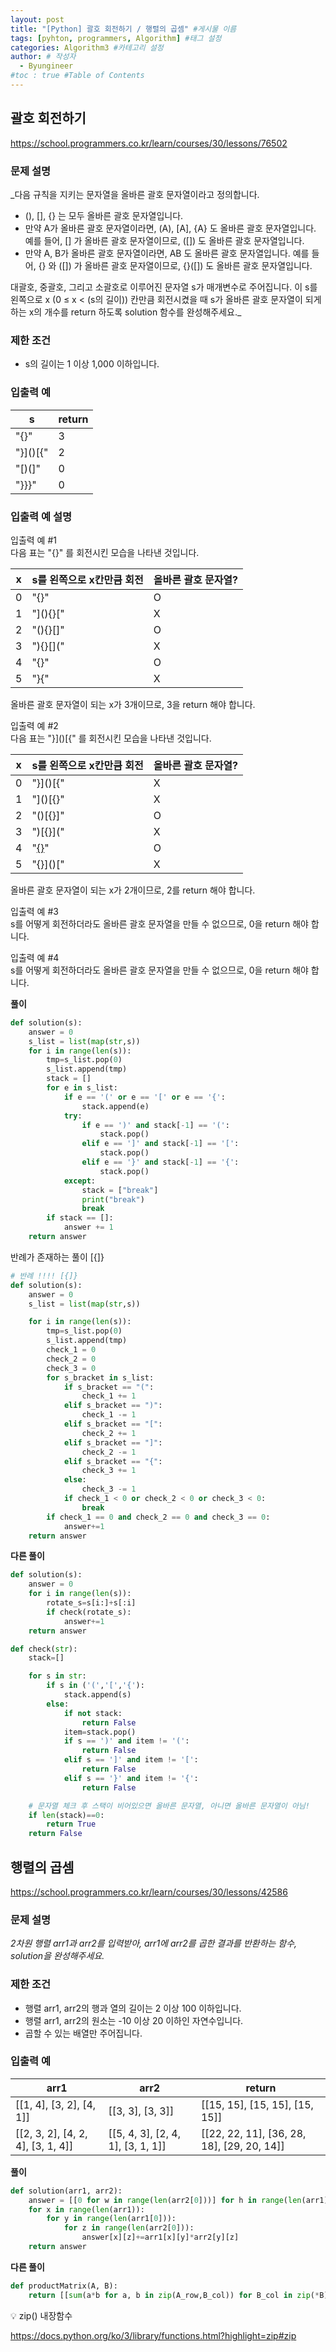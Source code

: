 ```yaml
---
layout: post
title: "[Python] 괄호 회전하기 / 행렬의 곱셈" #게시물 이름
tags: [pyhton, programmers, Algorithm] #태그 설정
categories: Algorithm3 #카테고리 설정
author: # 작성자
  - Byungineer
#toc : true #Table of Contents
---
```


## 괄호 회전하기
<https://school.programmers.co.kr/learn/courses/30/lessons/76502>

### 문제 설명
_다음 규칙을 지키는 문자열을 올바른 괄호 문자열이라고 정의합니다.

- (), [], {} 는 모두 올바른 괄호 문자열입니다.
- 만약 A가 올바른 괄호 문자열이라면, (A), [A], {A} 도 올바른 괄호 문자열입니다. 예를 들어, [] 가 올바른 괄호 문자열이므로, ([]) 도 올바른 괄호 문자열입니다.
- 만약 A, B가 올바른 괄호 문자열이라면, AB 도 올바른 괄호 문자열입니다. 예를 들어, {} 와 ([]) 가 올바른 괄호 문자열이므로, {}([]) 도 올바른 괄호 문자열입니다.   

대괄호, 중괄호, 그리고 소괄호로 이루어진 문자열 s가 매개변수로 주어집니다. 이 s를 왼쪽으로 x (0 ≤ x < (s의 길이)) 칸만큼 회전시켰을 때 s가 올바른 괄호 문자열이 되게 하는 x의 개수를 return 하도록 solution 함수를 완성해주세요._

### 제한 조건
- s의 길이는 1 이상 1,000 이하입니다.

### 입출력 예

s                     | return
--------------------- | ---------------------
"[](){}"              | 3
"}]()[{"              | 2
"[)(]"                | 0
"}}}"                 | 0

### 입출력 예 설명
입출력 예 #1   
다음 표는 "[](){}" 를 회전시킨 모습을 나타낸 것입니다.

x                  | s를 왼쪽으로 x칸만큼 회전 | 올바른 괄호 문자열?
------------------ | --------------------- | ---------------------
0                  | "[](){}"              | O
1                  | "](){}["              | X
2                  | "(){}[]"              | O
3                  | "){}[]("              | X
4                  | "{}[]()"              | O
5                  | "}[](){"              | X

올바른 괄호 문자열이 되는 x가 3개이므로, 3을 return 해야 합니다.   

입출력 예 #2   
다음 표는 "}]()[{" 를 회전시킨 모습을 나타낸 것입니다.

x               | s를 왼쪽으로 x칸만큼 회전 | 올바른 괄호 문자열?
--------------- | --------------------- | ---------------------
0               | "}]()[{"              | X
1               | "]()[{}"              | X
2               | "()[{}]"              | O
3               | ")[{}]("              | X
4               | "[{}]()"              | O
5               | "{}]()["              | X

올바른 괄호 문자열이 되는 x가 2개이므로, 2를 return 해야 합니다.

입출력 예 #3   
s를 어떻게 회전하더라도 올바른 괄호 문자열을 만들 수 없으므로, 0을 return 해야 합니다.

입출력 예 #4   
s를 어떻게 회전하더라도 올바른 괄호 문자열을 만들 수 없으므로, 0을 return 해야 합니다.


**풀이**
```python
def solution(s):
    answer = 0
    s_list = list(map(str,s))
    for i in range(len(s)):
        tmp=s_list.pop(0)
        s_list.append(tmp)
        stack = []
        for e in s_list:
            if e == '(' or e == '[' or e == '{':
                stack.append(e)
            try:
                if e == ')' and stack[-1] == '(':
                    stack.pop()
                elif e == ']' and stack[-1] == '[':
                    stack.pop()
                elif e == '}' and stack[-1] == '{':
                    stack.pop()
            except:
                stack = ["break"]
                print("break")
                break
        if stack == []:
            answer += 1
    return answer
```

반례가 존재하는 풀이 [{]}
```python
# 반례 !!!! [{]}
def solution(s):
    answer = 0
    s_list = list(map(str,s))

    for i in range(len(s)):
        tmp=s_list.pop(0)
        s_list.append(tmp)
        check_1 = 0
        check_2 = 0
        check_3 = 0
        for s_bracket in s_list:
            if s_bracket == "(":
                check_1 += 1
            elif s_bracket == ")":
                check_1 -= 1
            elif s_bracket == "[":
                check_2 += 1
            elif s_bracket == "]":
                check_2 -= 1
            elif s_bracket == "{":
                check_3 += 1
            else:
                check_3 -= 1
            if check_1 < 0 or check_2 < 0 or check_3 < 0:
                break
        if check_1 == 0 and check_2 == 0 and check_3 == 0:
            answer+=1
    return answer
```




**다른 풀이**
```python
def solution(s):
    answer = 0
    for i in range(len(s)):
        rotate_s=s[i:]+s[:i]
        if check(rotate_s):
            answer+=1
    return answer

def check(str):
    stack=[]

    for s in str:
        if s in ('(','[','{'):
            stack.append(s)
        else:
            if not stack:
                return False
            item=stack.pop()
            if s == ')' and item != '(':
                return False
            elif s == ']' and item != '[':
                return False
            elif s == '}' and item != '{':
                return False

    # 문자열 체크 후 스택이 비어있으면 올바른 문자열, 아니면 올바른 문자열이 아님!
    if len(stack)==0:
        return True
    return False
```

## 행렬의 곱셈
<https://school.programmers.co.kr/learn/courses/30/lessons/42586>

### 문제 설명
_2차원 행렬 arr1과 arr2를 입력받아, arr1에 arr2를 곱한 결과를 반환하는 함수, solution을 완성해주세요._

### 제한 조건
- 행렬 arr1, arr2의 행과 열의 길이는 2 이상 100 이하입니다.
- 행렬 arr1, arr2의 원소는 -10 이상 20 이하인 자연수입니다.
- 곱할 수 있는 배열만 주어집니다.

### 입출력 예

arr1                     | arr2                  | return                    
------------------------ | --------------------- | ---------------------
[[1, 4], [3, 2], [4, 1]] | [[3, 3], [3, 3]]   | [[15, 15], [15, 15], [15, 15]]
[[2, 3, 2], [4, 2, 4], [3, 1, 4]] | [[5, 4, 3], [2, 4, 1], [3, 1, 1]] | [[22, 22, 11], [36, 28, 18], [29, 20, 14]]


**풀이**
```python
def solution(arr1, arr2):
    answer = [[0 for w in range(len(arr2[0]))] for h in range(len(arr1))]
    for x in range(len(arr1)): 
        for y in range(len(arr1[0])):
            for z in range(len(arr2[0])):
                answer[x][z]+=arr1[x][y]*arr2[y][z]
    return answer
```

**다른 풀이**
```python
def productMatrix(A, B):
    return [[sum(a*b for a, b in zip(A_row,B_col)) for B_col in zip(*B)] for A_row in A]
```

💡 zip() 내장함수

<https://docs.python.org/ko/3/library/functions.html?highlight=zip#zip>